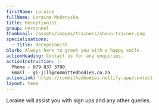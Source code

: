 ```yaml
---
firstName: Loraine
fullName: Loraine Mudenyika
title: Receptionist
group: Personnel
thumbnail: /assets/images/trainers/shaun-trainer.png
specialisations:
  - title: Receptionist
blurb: Always here to greet you with a happy smile.
actionHeading: Contact us for any enquiries.
actionInstruction: |-
  Phone - 079 837 3780
  Email - gi-jill@committedbodies.co.za
actionLink: https://committedbodies.netlify.app/contact
layout: team
---
```

Loraine will assist you with sign ups and any other queries.